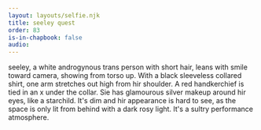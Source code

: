 ```yaml
---
layout: layouts/selfie.njk
title: seeley quest
order: 83
is-in-chapbook: false
audio:
---
```


seeley, a white androgynous trans person with short hair, leans with smile toward camera, showing from torso up. With a black sleeveless collared shirt, one arm stretches out high from hir shoulder. A red handkerchief is tied in an x under the collar. Sie has glamourous silver makeup around hir eyes, like a starchild. It's dim and hir appearance is hard to see, as the space is only lit from behind with a dark rosy light. It's a sultry performance atmosphere.
